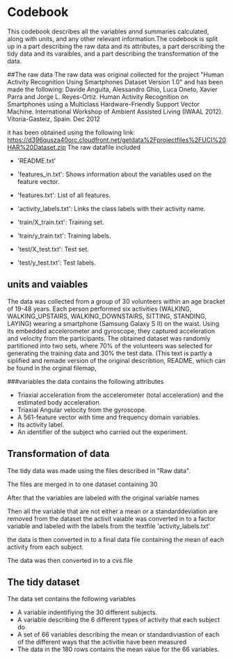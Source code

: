 

#  Codebook
This codebook describes all the variables annd summaries calculated, along with units, and any other relevant information.The codebook is split up in a part describing the raw data and its attributes, a part derscribing the tidy data and its varaibles, and a part describing the transformation of the data.

##The raw data
The raw data was original collected for the project "Human Activity Recognition Using Smartphones Dataset
Version 1.0"
and has been made the following:
Davide Anguita, Alessandro Ghio, Luca Oneto, Xavier Parra and Jorge L. Reyes-Ortiz. Human Activity Recognition on Smartphones using a Multiclass Hardware-Friendly Support Vector Machine. International Workshop of Ambient Assisted Living (IWAAL 2012). Vitoria-Gasteiz, Spain. Dec 2012

it has been obtained using the following link: https://d396qusza40orc.cloudfront.net/getdata%2Fprojectfiles%2FUCI%20HAR%20Dataset.zip
The raw datafile included

* 'README.txt'

* 'features_in.txt': Shows information about the variables used on the feature vector.

* 'features.txt': List of all features.

* 'activity_labels.txt': Links the class labels with their activity name.

* 'train/X_train.txt': Training set.

* 'train/y_train.txt': Training labels.

* 'test/X_test.txt': Test set.

* 'test/y_test.txt': Test labels.


## units and vaiables
The data was collected from a group of 30 volunteers within an age bracket of 19-48 years. Each person performed six activities (WALKING, WALKING_UPSTAIRS, WALKING_DOWNSTAIRS, SITTING, STANDING, LAYING) wearing a smartphone (Samsung Galaxy S II) on the waist. Using its embedded accelerometer and gyroscope, they captured acceleration and velocity from the participants.
The obtained dataset was  randomly partitioned into two sets, where 70% of the volunteers was selected for generating the training data and 30% the test data.
(This text is partly a siplified and remade version of the original describtion, README, which can be found in the orginal filemap,

###variables
the data contains the following attributes
* Triaxial acceleration from the accelerometer (total acceleration) and the estimated body acceleration.
* Triaxial Angular velocity from the gyroscope.
* A 561-feature vector with time and frequency domain variables.
* Its activity label.
* An identifier of the subject who carried out the experiment.

## Transformation of data
The tidy data was made using the files described in "Raw data".

The files are merged in to one dataset containing 30

After that the variables are labeled with the original variable names

Then all the variable that are not either a mean or a standarddeviation are removed from the dataset
the activit vaiable was converted in to a factor variable and labeled with the labels from the textfile 'activity_labels.txt'

the data is then converted in to a final data file containing the mean of each activity from each subject.

The data was then converted in to a cvs.file


## The tidy dataset
The data set contains the following variables

* A variable indentifiying the 30 different subjects.
* A variable describing the 6 different types of activity that each subject do
* A set of 66 variables describing the mean or standardiviastion of each of the different ways that the activitie have been measured
* The data in the 180 rows contains the mean value for the 66 variables.
